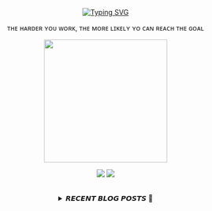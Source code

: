 
<div align="center">
  <br><br><br>
  <a href="https://beomcoder.tistory.com">
    <img src="https://readme-typing-svg.demolab.com?font=Fira+Code&pause=1000&color=B1F767&center=true&vCenter=true&width=435&lines=I'm+Beomwon+Lee%2C;AI+engineer%2C;interested+in+coding." alt="Typing SVG" />
  </a>
  
  <br>
  <p>ᴛʜᴇ ʜᴀʀᴅᴇʀ ʏᴏᴜ ᴡᴏʀᴋ, ᴛʜᴇ ᴍᴏʀᴇ ʟɪᴋᴇʟʏ ʏᴏ ᴄᴀɴ ʀᴇᴀᴄʜ ᴛʜᴇ ɢᴏᴀʟ</p>
  <p align="center">
    <img width="250" height="250" src="https://img1.daumcdn.net/thumb/R1280x0/?scode=mtistory2&fname=https%3A%2F%2Fblog.kakaocdn.net%2Fdn%2FbHRF73%2FbtrYUTnCsI8%2FlNkXeVnkuXFPzs3pKWOM60%2Fimg.png">
  </p>
  
  <p align="center"><a href="https://beomcoder.tistory.com/"><img src="https://img.shields.io/badge/blog-A9BCF5?style=flat-square&logo=Undertale&logoColor=white&link=https://beomcoder.tistory.com/"/></a>  <a href="mailto:viva.beom@gmail.com"><img src="https://img.shields.io/badge/mail-D0A9F5?style=flat-square&logo=Gmail&logoColor=white&link=mailto:viva.beom@gmail.com"/></a></p>
  <br>

  <details>
  <summary>𝙍𝙀𝘾𝙀𝙉𝙏 𝘽𝙇𝙊𝙂 𝙋𝙊𝙎𝙏𝙎 🚩</summary>
  <br>
  <div markdown="1">

  |index|date|title|
  |:---:|---|---|
|1|2023/06/20|[[구름레벨] '의좋은 형제' 파이썬 풀이](https://beomcoder.tistory.com/77)|
|2|2023/06/19|[[구름레벨] '피보나치 수' 파이썬 풀이](https://beomcoder.tistory.com/76)|
|3|2023/06/13|[[구름레벨] '폴더 폰 자판' 파이썬 풀이](https://beomcoder.tistory.com/75)|
|4|2023/06/09|[[구름레벨] '구름 숫자' 파이썬 풀이](https://beomcoder.tistory.com/74)|
|5|2023/06/09|[[구름레벨] '뒤통수가 따가워' 파이썬 풀이](https://beomcoder.tistory.com/73)|
|6|2023/05/26|[프로그래머스 '[1차] 프렌즈4블록' 파이썬 풀이](https://beomcoder.tistory.com/72)|
|7|2023/05/18|[프로그래머스 '[3차] 방금그곡' 파이썬 풀이](https://beomcoder.tistory.com/71)|
|8|2023/05/17|[프로그래머스 '요격 시스템' 파이썬 풀이](https://beomcoder.tistory.com/70)|
</div>
</details>
</div>
